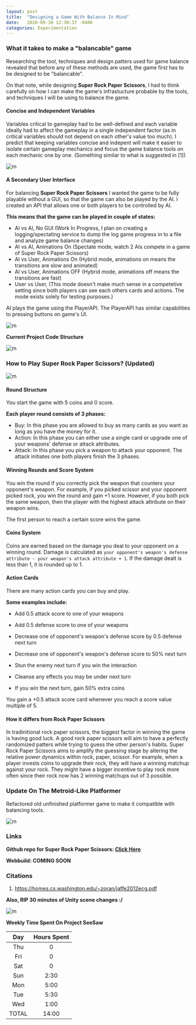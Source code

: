 ```yaml
---
layout: post
title:  "Designing a Game With Balance In Mind"
date:   2020-09-30 12:30:37 -0400
categories: Experimentation
---
```


### What it takes to make a "balancable" game

Researching the tool, techniques and design patters used for game balance revealed that before any of these methods are used, the game first has to be designed to be "balancable".

On that note, while designing **Super Rock Paper Scissors**, I had to think carefully on how I can make the game's infrastucture probable by the tools, and techniques I will be using to balance the game. 

#### Concise and Independent Variables
Variables critical to gameplay had to be well-defined and each variable ideally had to affect the gameplay in a single independent factor (as in critical variables should not depend on each other's value too much). I predict that keeping variables concise and indepent will make it easier to isolate certain gameplay mechanics and focus the game balance tools on each mechanic one by one. (Something similar to what is suggested in [1])

![m](/Resources/VARS.PNG)

#### A Secondary User Interface
For balancing **Super Rock Paper Scissors** I wanted the game to be fully playable without a GUI, so that the game can also be played by the AI. I created an API that allows one or both players to be controlled by AI. 

**This means that the game can be played in couple of states:**
* AI vs AI, No GUI (Work In Progress, I plan on creating a logging/spectating service to dump the log game progress in to a file and analyze game balance changes)
* AI vs AI, Animations On (Spectate mode, watch 2 AIs compete in a game of Super Rock Paper Scissors)
* AI vs User, Animations On (Hybrid mode, animations on means the transitions are slow and animated)
* AI vs User, Animations OFF (Hybrid mode, animations off means the transitions are fast)
* User vs User, (This mode doesn't make much sense in a competetive setting since both players can see each others cards and actions. The mode exists solely for testing purposes.) 

AI plays the game using the PlayerAPI. The PlayerAPI has similar capabilities to pressing buttons on game's UI.

![m](/Resources/APICard.PNG)

**Current Project Code Structure**

![m](/Resources/CodeAmount1.PNG)

### How to Play Super Rock Paper Scissors? (Updated)

![m](/Resources/RPSGIF1.gif)

#### **Round Structure**

You start the game with 5 coins and 0 score.

**Each player round consists of 3 phases:**
* Buy: In this phase you are allowed to buy as many cards as you want as long as you have the money for it.
* Action: In this phase you can either use a single card or upgrade one of your weapons' defense or attack attributes.
* Attack: In this phase you pick a weapon to attack your opponent. The attack initiates one both players finish the 3 phases.

#### **Winning Rounds and Score System**

You win the round if you correctly pick the weapon that counters your opponent's weapon. For example, if you picked scissor and your opponent picked rock, you win the round and gain +1 score.
However, if you both pick the same weapon, then the player with the highest attack attribute on their weapon wins.

The first person to reach a certain score wins the game.

#### **Coins System**

Coins are earned based on the damage you deal to your opponent on a winning round. Damage is calculated as `your opponent's weapon's defense attribute - your weapon's attack attribute + 1`. If the damage dealt is less than 1, it is rounded up to 1.

#### **Action Cards**
There are many action cards you can buy and play. 

**Some examples include:**

* Add 0.5 attack score to one of your weapons

* Add 0.5 defense score to one of your weapons

* Decrease one of opponent's weapon's defense score by 0.5 defense next turn

* Decrease one of opponent's weapon's defense score to 50% next turn

* Stun the enemy next turn if you win the interaction

* Cleanse any effects you may be under next turn

* If you win the next turn, gain 50% extra coins


You gain a +0.5 attack score card whenever you reach a score value multiple of 5.

#### **How it differs from Rock Paper Scissors**

In tradinitional rock paper scissors, the biggest factor in winning the game is having good luck. 
A good rock paper scissors will aim to have a perfectly randomized patters while trying to guess the other person's habits.
Super Rock Paper Scissors aims to amplify the guessing stage by altering the relative power dynamics within rock, paper, scissor.
For example, when a player invests coins to upgrade their rock, they will have a winning matchup against your rock. They might have a bigger incentive to play rock more often since their rock now has 2 winning matchups out of 3 possible. 

### Update On The Metroid-Like Platformer

Refactored old unfinished platformer game to make it compatible with balancing tools.

![m](/Resources/PlatformerGIF1.gif)

### Links

**Github repo for Super Rock Paper Scissors: [Click Here](https://github.com/bahaokten/Research_RPC)**

**Webbuild: COMING SOON**

### Citations

1) https://homes.cs.washington.edu/~zoran/jaffe2012ecg.pdf


**Also, RIP 30 minutes of Unity scene changes :/**

![m](/Resources/RIP.jpg)

**Weekly Time Spent On Project SeeSaw**

| Day  | Hours Spent |
|:-:|:-:|
| Thu | 0| 
| Fri | 0| 
| Sat | 0| 
| Sun | 2:30| 
| Mon | 5:00| 
| Tue | 5:30| 
| Wed | 1:00|
|TOTAL | 14:00| 